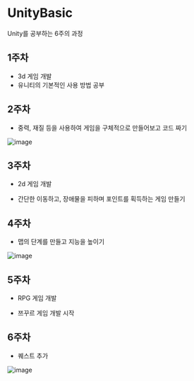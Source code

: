 # UnityBasic

Unity를 공부하는 6주의 과정

## 1주차

- 3d 게임 개발
- 유니티의 기본적인 사용 방법 공부

## 2주차

- 중력, 재질 등을 사용하여 게임을 구체적으로 만들어보고 코드 짜기

![image](https://user-images.githubusercontent.com/55349655/147848240-a587d715-33cb-476a-9d29-9b3be901d88e.png)


## 3주차

- 2d 게임 개발

- 간단한 이동하고, 장애물을 피하며 포인트를 획득하는 게임 만들기

## 4주차

- 맵의 단계를 만들고 지능을 높이기

![image](https://user-images.githubusercontent.com/55349655/147848243-271925fe-9024-4fdf-bbc8-aebbcc0c7295.png)

## 5주차

- RPG 게임 개발

- 쯔꾸르 게임 개발 시작

## 6주차

- 퀘스트 추가

![image](https://user-images.githubusercontent.com/55349655/147848245-4fc49d4e-66c1-468a-9d5a-cb0f7130503d.png)


